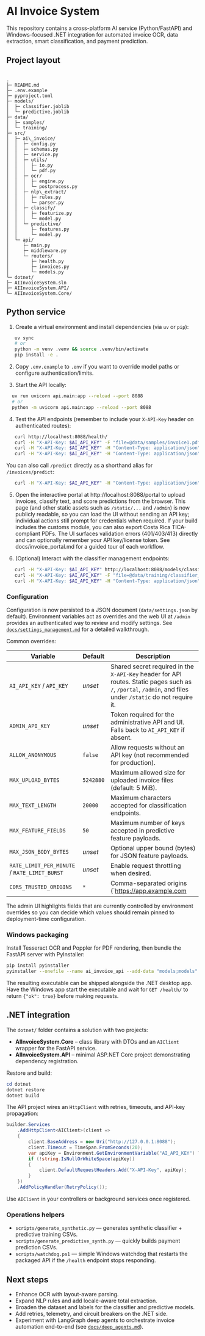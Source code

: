 # AI Invoice System

This repository contains a cross-platform AI service (Python/FastAPI) and Windows-focused .NET integration for automated invoice OCR, data extraction, smart classification, and payment prediction.

## Project layout

```

.
├─ README.md
├─ .env.example
├─ pyproject.toml
├─ models/
│  ├─ classifier.joblib
│  └─ predictive.joblib
├─ data/
│  ├─ samples/
│  └─ training/
├─ src/
│  ├─ ai\_invoice/
│  │  ├─ config.py
│  │  ├─ schemas.py
│  │  ├─ service.py
│  │  ├─ utils/
│  │  │  ├─ io.py
│  │  │  └─ pdf.py
│  │  ├─ ocr/
│  │  │  ├─ engine.py
│  │  │  └─ postprocess.py
│  │  ├─ nlp\_extract/
│  │  │  ├─ rules.py
│  │  │  └─ parser.py
│  │  ├─ classify/
│  │  │  ├─ featurize.py
│  │  │  └─ model.py
│  │  └─ predictive/
│  │     ├─ features.py
│  │     └─ model.py
│  └─ api/
│     ├─ main.py
│     ├─ middleware.py
│     └─ routers/
│        ├─ health.py
│        ├─ invoices.py
│        └─ models.py
└─ dotnet/
├─ AIInvoiceSystem.sln
├─ AIInvoiceSystem.API/
└─ AIInvoiceSystem.Core/

````

## Python service

1. Create a virtual environment and install dependencies (via `uv` or `pip`):

```bash
   uv sync
   # or
   python -m venv .venv && source .venv/bin/activate
   pip install -e .
````

2. Copy `.env.example` to `.env` if you want to override model paths or configure authentication/limits.

3. Start the API locally:

 ````bash
   uv run uvicorn api.main:app --reload --port 8088
   # or
   python -m uvicorn api.main:app --reload --port 8088
 ````

4. Test the API endpoints (remember to include your `X-API-Key` header on authenticated routes):

````bash
   curl http://localhost:8088/health/
   curl -H "X-API-Key: $AI_API_KEY" -F "file=@data/samples/invoice1.pdf" http://localhost:8088/invoices/extract
   curl -H "X-API-Key: $AI_API_KEY" -H "Content-Type: application/json" -d '{"text":"ACME INVOICE #F-1002 ..."}' http://localhost:8088/invoices/classify
   curl -H "X-API-Key: $AI_API_KEY" -H "Content-Type: application/json" -d '{"features":{"amount":950,"customer_age_days":400,"prior_invoices":12,"late_ratio":0.2,"weekday":2,"month":9}}' http://localhost:8088/invoices/predict
 ````

   You can also call `/predict` directly as a shorthand alias for `/invoices/predict`:

````bash
   curl -H "X-API-Key: $AI_API_KEY" -H "Content-Type: application/json" -d '{"features":{"amount":950,"customer_age_days":400,"prior_invoices":12,"late_ratio":0.2,"weekday":2,"month":9}}' http://localhost:8088/predict
````

5. Open the interactive portal at http://localhost:8088/portal to upload invoices, classify text, and score predictions from the browser. This page (and other static assets such as `/static/...` and `/admin`) is now publicly readable, so you can load the UI without sending an API key; individual actions still prompt for credentials when required. If your build includes the customs module, you can also export Costa Rica TICA-compliant PDFs. The UI surfaces validation errors (401/403/413) directly and can optionally remember your API key/license token. See docs/invoice_portal.md for a guided tour of each workflow.


6. (Optional) Interact with the classifier management endpoints:

````bash
   curl -H "X-API-Key: $AI_API_KEY" http://localhost:8088/models/classifier/status
   curl -H "X-API-Key: $AI_API_KEY" -F "file=@data/training/classifier_example.csv" http://localhost:8088/models/classifier/train
   curl -H "X-API-Key: $AI_API_KEY" -H "Content-Type: application/json" -d '{"text":"POS RECEIPT Store 123 Total 11.82"}' http://localhost:8088/models/classifier/classify
````

### Configuration

Configuration is now persisted to a JSON document (`data/settings.json` by default). Environment
variables act as overrides and the web UI at `/admin` provides an authenticated way to review and
modify settings. See [`docs/settings_management.md`](docs/settings_management.md) for a detailed
walkthrough.

Common overrides:

| Variable | Default | Description |
| --- | --- | --- |
| `AI_API_KEY` / `API_KEY` | *unset* | Shared secret required in the `X-API-Key` header for API routes. Static pages such as `/`, `/portal`, `/admin`, and files under `/static` do not require it. |
| `ADMIN_API_KEY` | *unset* | Token required for the administrative API and UI. Falls back to `AI_API_KEY` if absent. |
| `ALLOW_ANONYMOUS` | `false` | Allow requests without an API key (not recommended for production). |
| `MAX_UPLOAD_BYTES` | `5242880` | Maximum allowed size for uploaded invoice files (default: 5 MiB). |
| `MAX_TEXT_LENGTH` | `20000` | Maximum characters accepted for classification endpoints. |
| `MAX_FEATURE_FIELDS` | `50` | Maximum number of keys accepted in predictive feature payloads. |
| `MAX_JSON_BODY_BYTES` | *unset* | Optional upper bound (bytes) for JSON feature payloads. |
| `RATE_LIMIT_PER_MINUTE` / `RATE_LIMIT_BURST` | *unset* | Enable request throttling when desired. |
| `CORS_TRUSTED_ORIGINS` | `*` | Comma-separated origins (`https://app.example.com|true`). |

The admin UI highlights fields that are currently controlled by environment overrides so you can
decide which values should remain pinned to deployment-time configuration.

### Windows packaging

Install Tesseract OCR and Poppler for PDF rendering, then bundle the FastAPI server with PyInstaller:

````bash
pip install pyinstaller
pyinstaller --onefile --name ai_invoice_api --add-data "models;models" -p src --collect-all spacy --collect-all sklearn run_server.py
````

The resulting executable can be shipped alongside the .NET desktop app. Have the Windows app start the executable and wait for `GET /health/` to return `{"ok": true}` before making requests.

## .NET integration

The `dotnet/` folder contains a solution with two projects:

* **AIInvoiceSystem.Core** – class library with DTOs and an `AIClient` wrapper for the FastAPI service.
* **AIInvoiceSystem.API** – minimal ASP.NET Core project demonstrating dependency registration.

Restore and build:

````powershell
cd dotnet
dotnet restore
dotnet build
````

The API project wires an `HttpClient` with retries, timeouts, and API-key propagation:

````csharp
builder.Services
    .AddHttpClient<AIClient>(client =>
    {
        client.BaseAddress = new Uri("http://127.0.0.1:8088");
        client.Timeout = TimeSpan.FromSeconds(20);
        var apiKey = Environment.GetEnvironmentVariable("AI_API_KEY") ?? string.Empty;
        if (!string.IsNullOrWhiteSpace(apiKey))
        {
            client.DefaultRequestHeaders.Add("X-API-Key", apiKey);
        }
    })
    .AddPolicyHandler(RetryPolicy());
````

Use `AIClient` in your controllers or background services once registered.

### Operations helpers

* `scripts/generate_synthetic.py` — generates synthetic classifier + predictive training CSVs.
* `scripts/generate_predictive_synth.py` — quickly builds payment prediction CSVs.
* `scripts/watchdog.ps1` — simple Windows watchdog that restarts the packaged API if the `/health` endpoint stops responding.

## Next steps

* Enhance OCR with layout-aware parsing.
* Expand NLP rules and add locale-aware total extraction.
* Broaden the dataset and labels for the classifier and predictive models.
* Add retries, telemetry, and circuit breakers on the .NET side.
* Experiment with LangGraph deep agents to orchestrate invoice automation end-to-end (see [`docs/deep_agents.md`](docs/deep_agents.md)).
